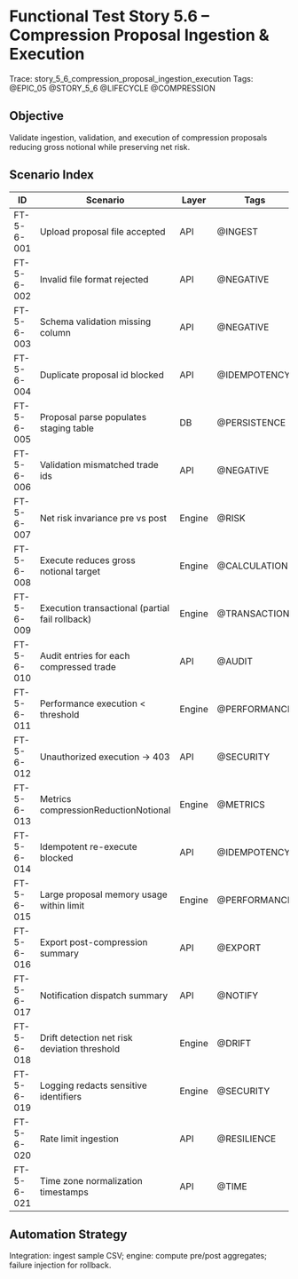 # Functional Test Story 5.6 – Compression Proposal Ingestion & Execution

Trace: story_5_6_compression_proposal_ingestion_execution
Tags: @EPIC_05 @STORY_5_6 @LIFECYCLE @COMPRESSION

## Objective
Validate ingestion, validation, and execution of compression proposals reducing gross notional while preserving net risk.

## Scenario Index
| ID | Scenario | Layer | Tags |
|----|----------|-------|------|
| FT-5-6-001 | Upload proposal file accepted | API | @INGEST |
| FT-5-6-002 | Invalid file format rejected | API | @NEGATIVE |
| FT-5-6-003 | Schema validation missing column | API | @NEGATIVE |
| FT-5-6-004 | Duplicate proposal id blocked | API | @IDEMPOTENCY |
| FT-5-6-005 | Proposal parse populates staging table | DB | @PERSISTENCE |
| FT-5-6-006 | Validation mismatched trade ids | API | @NEGATIVE |
| FT-5-6-007 | Net risk invariance pre vs post | Engine | @RISK |
| FT-5-6-008 | Execute reduces gross notional target | Engine | @CALCULATION |
| FT-5-6-009 | Execution transactional (partial fail rollback) | Engine | @TRANSACTION |
| FT-5-6-010 | Audit entries for each compressed trade | API | @AUDIT |
| FT-5-6-011 | Performance execution < threshold | Engine | @PERFORMANCE |
| FT-5-6-012 | Unauthorized execution -> 403 | API | @SECURITY |
| FT-5-6-013 | Metrics compressionReductionNotional | Engine | @METRICS |
| FT-5-6-014 | Idempotent re-execute blocked | API | @IDEMPOTENCY |
| FT-5-6-015 | Large proposal memory usage within limit | Engine | @PERFORMANCE |
| FT-5-6-016 | Export post-compression summary | API | @EXPORT |
| FT-5-6-017 | Notification dispatch summary | API | @NOTIFY |
| FT-5-6-018 | Drift detection net risk deviation threshold | Engine | @DRIFT |
| FT-5-6-019 | Logging redacts sensitive identifiers | Engine | @SECURITY |
| FT-5-6-020 | Rate limit ingestion | API | @RESILIENCE |
| FT-5-6-021 | Time zone normalization timestamps | API | @TIME |

## Automation Strategy
Integration: ingest sample CSV; engine: compute pre/post aggregates; failure injection for rollback.
